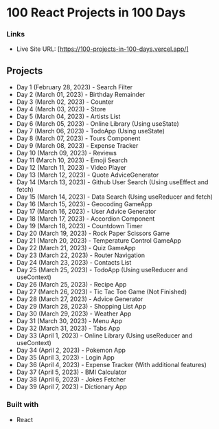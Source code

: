 # 100 React Projects in 100 Days

### Links

- Live Site URL: [https://100-projects-in-100-days.vercel.app/]

## Projects

- Day 1 (February 28, 2023) - Search Filter
- Day 2 (March 01, 2023) - Birthday Remainder
- Day 3 (March 02, 2023) - Counter
- Day 4 (March 03, 2023) - Store
- Day 5 (March 04, 2023) - Artists List
- Day 6 (March 05, 2023) - Online Library (Using useState)
- Day 7 (March 06, 2023) - TodoApp (Using useState)
- Day 8 (March 07, 2023) - Tours Component
- Day 9 (March 08, 2023) - Expense Tracker
- Day 10 (March 09, 2023) - Reviews
- Day 11 (March 10, 2023) - Emoji Search
- Day 12 (March 11, 2023) - Video Player
- Day 13 (March 12, 2023) - Quote AdviceGenerator
- Day 14 (March 13, 2023) - Github User Search (Using useEffect and fetch)
- Day 15 (March 14, 2023) - Data Search (Using useReducer and fetch)
- Day 16 (March 15, 2023) - Geocoding GameApp
- Day 17 (March 16, 2023) - User Advice Generator
- Day 18 (March 17, 2023) - Accordion Component
- Day 19 (March 18, 2023) - Countdown Timer
- Day 20 (March 19, 2023) - Rock Paper Scissors Game
- Day 21 (March 20, 2023) - Temperature Control GameApp
- Day 22 (March 21, 2023) - Quiz GameApp
- Day 23 (March 22, 2023) - Router Navigation
- Day 24 (March 23, 2023) - Contacts List
- Day 25 (March 25, 2023) - TodoApp (Using useReducer and useContext)
- Day 26 (March 25, 2023) - Recipe App
- Day 27 (March 26, 2023) - Tic Tac Toe Game (Not Finished)
- Day 28 (March 27, 2023) - Advice Generator
- Day 29 (March 28, 2023) - Shopping List App
- Day 30 (March 29, 2023) - Weather App
- Day 31 (March 30, 2023) - Menu App
- Day 32 (March 31, 2023) - Tabs App
- Day 33 (April 1, 2023) - Online Library (Using useReducer and useContext)
- Day 34 (April 2, 2023) - Pokemon App
- Day 35 (April 3, 2023) - Login App
- Day 36 (April 4, 2023) - Expense Tracker (With additional features)
- Day 37 (April 5, 2023) - BMI Calculator
- Day 38 (April 6, 2023) - Jokes Fetcher
- Day 39 (April 7, 2023) - Dictionary App

### Built with

- React

